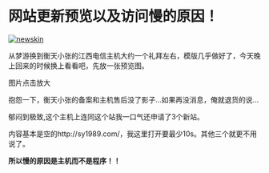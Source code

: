 # 网站更新预览以及访问慢的原因！

[![newskin](https://attachment.soulteary.com/2009/06/29/newskin.png "newskin")](https://attachment.soulteary.com/2009/06/29/newskin.png)

从梦游换到衡天小张的江西电信主机大约一个礼拜左右，模版几乎做好了，今天晚上回来的时候换上看看吧，先放一张预览图。

图片点击放大

抱怨一下，衡天小张的备案和主机售后没了影子...如果再没消息，俺就退货的说...

郁闷到极致,这个主机上连同这个站我一口气还申请了3个新站。

内容基本是空的http://sy1989.com/，我这里打开要最少10s。其他三个就更不用说了。

**所以慢的原因是主机而不是程序！！**

